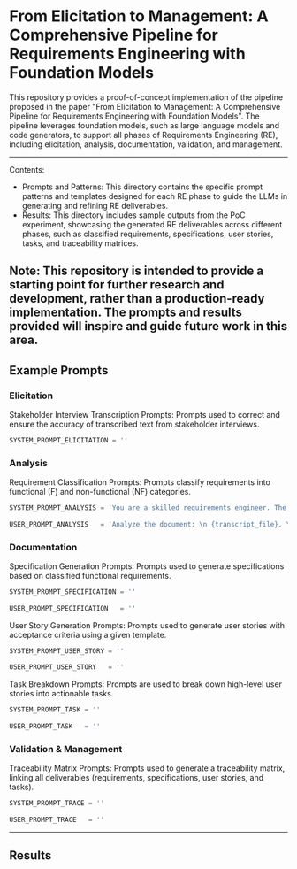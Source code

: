 # From Elicitation to Management: A Comprehensive Pipeline for Requirements Engineering with Foundation Models

This repository provides a proof-of-concept implementation of the pipeline proposed in the paper "From Elicitation to Management: A Comprehensive Pipeline for Requirements Engineering with Foundation Models". The pipeline leverages foundation models, such as large language models and code generators, to support all phases of Requirements Engineering (RE), including elicitation, analysis, documentation, validation, and management.

---
Contents:
- Prompts and Patterns: This directory contains the specific prompt patterns and templates designed for each RE phase to guide the LLMs in generating and refining RE deliverables.
- Results: This directory includes sample outputs from the PoC experiment, showcasing the generated RE deliverables across different phases, such as classified requirements, specifications, user stories, tasks, and traceability matrices.

Note: This repository is intended to provide a starting point for further research and development, rather than a production-ready implementation. The prompts and results provided will inspire and guide future work in this area.
---
## Example Prompts

### Elicitation
Stakeholder Interview Transcription Prompts: Prompts used to correct and ensure the accuracy of transcribed text from stakeholder interviews.
````python
SYSTEM_PROMPT_ELICITATION = ''
````

### Analysis
Requirement Classification Prompts: Prompts classify requirements into functional (F) and non-functional (NF) categories.
````python
SYSTEM_PROMPT_ANALYSIS = 'You are a skilled requirements engineer. The requirements should be categorized as F (functional), NF (Non-Functional). You read the output of an automatic speech recognition system based on recordings from a meeting session. Your task is to extract requirements and other important information from the transcript and store it in a text file.'
    
USER_PROMPT_ANALYSIS   = 'Analyze the document: \n {transcript_file}. \n Classify the requirements into functional and non-functional requirements and store them in a list.'
````

### Documentation
Specification Generation Prompts: Prompts used to generate specifications based on classified functional requirements.
````python
SYSTEM_PROMPT_SPECIFICATION = ''
    
USER_PROMPT_SPECIFICATION   = ''
````

User Story Generation Prompts: Prompts used to generate user stories with acceptance criteria using a given template.
````python
SYSTEM_PROMPT_USER_STORY = ''
    
USER_PROMPT_USER_STORY   = ''
````

Task Breakdown Prompts: Prompts are used to break down high-level user stories into actionable tasks.
````python
SYSTEM_PROMPT_TASK = ''
    
USER_PROMPT_TASK   = ''
````

### Validation & Management
Traceability Matrix Prompts: Prompts used to generate a traceability matrix, linking all deliverables (requirements, specifications, user stories, and tasks).
````python
SYSTEM_PROMPT_TRACE = ''
    
USER_PROMPT_TRACE   = ''
````

---
## Results









